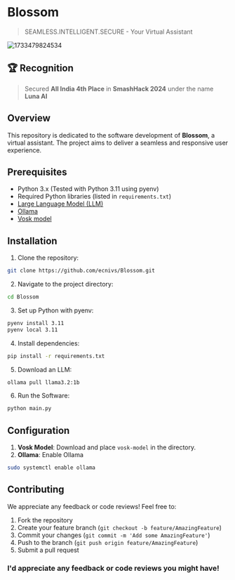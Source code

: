 # Blossom
> SEAMLESS.INTELLIGENT.SECURE - Your Virtual Assistant

![1733479824534](https://github.com/user-attachments/assets/05031c5a-5c77-491a-8be4-ae9bb38e9c97)

## 🏆 Recognition
> Secured **All India 4th Place** in **SmashHack 2024** under the name **Luna AI**

## Overview
This repository is dedicated to the software development of **Blossom**, a virtual assistant. The project aims to deliver a seamless and responsive user experience.

## Prerequisites
- Python 3.x (Tested with Python 3.11 using pyenv)
- Required Python libraries (listed in `requirements.txt`)
- [Large Language Model (LLM)](https://en.wikipedia.org/wiki/Large_language_model)
- [Ollama](https://ollama.com/)
- [Vosk model](https://alphacephei.com/vosk/models)

## Installation
1. Clone the repository:
```bash
git clone https://github.com/ecnivs/Blossom.git
```
2. Navigate to the project directory:
```bash
cd Blossom
```
3. Set up Python with pyenv:
```bash
pyenv install 3.11
pyenv local 3.11
```
4. Install dependencies:
```bash
pip install -r requirements.txt
```
5. Download an LLM:
```bash
ollama pull llama3.2:1b
```
6. Run the Software:
```bash
python main.py
```

## Configuration
1. **Vosk Model**: Download and place `vosk-model` in the directory.
2. **Ollama**: Enable Ollama
```bash
sudo systemctl enable ollama
```

## Contributing
We appreciate any feedback or code reviews! Feel free to:
1. Fork the repository
2. Create your feature branch (`git checkout -b feature/AmazingFeature`)
3. Commit your changes (`git commit -m 'Add some AmazingFeature'`)
4. Push to the branch (`git push origin feature/AmazingFeature`)
5. Submit a pull request

### I'd appreciate any feedback or code reviews you might have!

